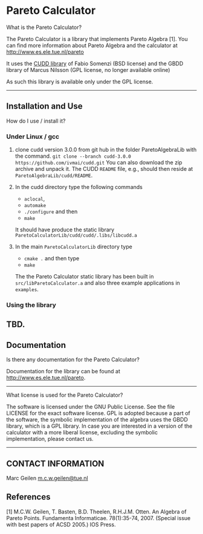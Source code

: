 # Pareto Calculator 

What is the Pareto Calculator?

The Pareto Calculator is a library that implements Pareto Algebra [1].
You can find more information about Pareto Algebra and the calculator
at <http://www.es.ele.tue.nl/pareto>

It uses the [CUDD library](https://github.com/ivmai/cudd) of Fabio Somenzi (BSD license) and the GBDD library of Marcus Nilsson (GPL license, no longer available online)

As such this library is available only under the GPL license.

------------------------------------------------------------------



## Installation and Use

How do I use / install it?

### Under Linux / gcc

1. clone cudd version 3.0.0 from git hub in the folder ParetoAlgebraLib with the command.
   `git clone --branch cudd-3.0.0 https://github.com/ivmai/cudd.git`
   You can also download the zip archive and unpack it.
   The CUDD `README` file, e.g., should then reside at `ParetoAlgebraLib/cudd/README`.
2. In the cudd directory type the following commands
   - `aclocal`,
   - `automake`
   - `./configure` and then
   - `make`

   It should have produce the static library `ParetoCalculatorLib/cudd/cudd/.libs/libcudd.a`
3. In the main `ParetoCalculatorLib` directory type
   - `cmake .` and then type
   - `make`

   The the Pareto Calculator static library has been built in  `src/libParetoCalculator.a` and also three example applications in `examples`.


### Using the library

TBD.
------------------------------------------------------------------

## Documentation

Is there any documentation for the Pareto Calculator?

Documentation for the library can be found at http://www.es.ele.tue.nl/pareto.

------------------------------------------------------------------

What license is used for the Pareto Calculator?

The software is licensed under the GNU Public License. See the
file LICENSE for the exact software license.
GPL is adopted because a part of the software, the symbolic implementation
of the algebra uses the GBDD library, which is a GPL library.
In case you are interested in a version of the calculator with
a more liberal license, excluding the symbolic implementation, please contact
us.

------------------------------------------------------------------

## CONTACT INFORMATION

Marc Geilen <m.c.w.geilen@tue.nl>

## References

[1] M.C.W. Geilen, T. Basten, B.D. Theelen, R.H.J.M. Otten. An Algebra of Pareto Points.
   Fundamenta Informaticae. 78(1):35-74, 2007. (Special issue with best papers of ACSD 2005.)  IOS Press.
